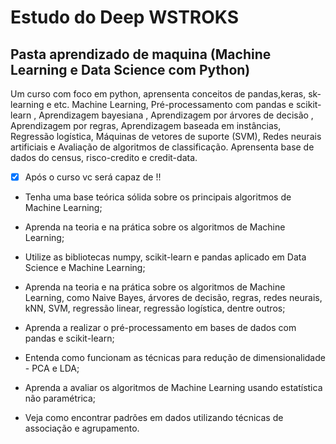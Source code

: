 # Estudo do Deep WSTROKS

## Pasta aprendizado de maquina (Machine Learning e Data Science com Python)

Um curso com foco em python, aprensenta conceitos de pandas,keras, sk-learning e etc. Machine Learning, Pré-processamento com pandas e scikit-learn , Aprendizagem bayesiana , Aprendizagem por árvores de decisão , Aprendizagem por regras, Aprendizagem baseada em instâncias, Regressão logística, Máquinas de vetores de suporte (SVM), Redes neurais artificiais e Avaliação de algoritmos de classificação. Aprensenta base de dados do census, risco-credito e credit-data.

- [X] Após o curso vc será capaz de !!

* Tenha uma base teórica sólida sobre os principais algoritmos de Machine Learning;

* Aprenda na teoria e na prática sobre os algoritmos de Machine Learning;

* Utilize as bibliotecas numpy, scikit-learn e pandas aplicado em Data Science e Machine Learning;

* Aprenda na teoria e na prática sobre os algoritmos de Machine Learning, como Naive Bayes, árvores de decisão, regras, redes neurais, kNN, SVM, regressão linear, regressão logística, dentre outros;

* Aprenda a realizar o pré-processamento em bases de dados com pandas e scikit-learn;

* Entenda como funcionam as técnicas para redução de dimensionalidade - PCA e LDA;

* Aprenda a avaliar os algoritmos de Machine Learning usando estatística não paramétrica;

* Veja como encontrar padrões em dados utilizando técnicas de associação e agrupamento.
